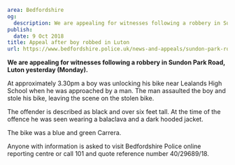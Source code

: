 ```yaml
area: Bedfordshire
og:
  description: We are appealing for witnesses following a robbery in Sundon Park Road, Luton yesterday (Monday).
publish:
  date: 9 Oct 2018
title: Appeal after boy robbed in Luton
url: https://www.bedfordshire.police.uk/news-and-appeals/sundon-park-robbery-october2018
```

**We are appealing for witnesses following a robbery in Sundon Park Road, Luton yesterday (Monday).**

At approximately 3.30pm a boy was unlocking his bike near Lealands High School when he was approached by a man. The man assaulted the boy and stole his bike, leaving the scene on the stolen bike.

The offender is described as black and over six feet tall. At the time of the offence he was seen wearing a balaclava and a dark hooded jacket.

The bike was a blue and green Carrera.

Anyone with information is asked to visit Bedfordshire Police online reporting centre or call 101 and quote reference number 40/29689/18.
